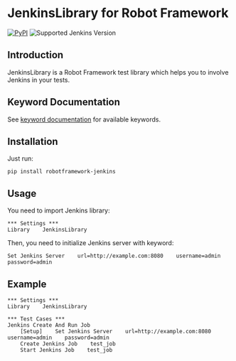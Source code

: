 JenkinsLibrary for Robot Framework
==============================

[![PyPI](https://img.shields.io/pypi/v/robotframework-jenkins?style=for-the-badge&color=green&logo=pypi)](https://pypi.org/project/robotframework-jenkins/)
![Supported Jenkins Version](https://img.shields.io/badge/Tested%20with%20Jenkins-%3E2.176.1%20%3C2.234-blue?style=for-the-badge&logo=jenkins&logoColor=white)

Introduction
------------

JenkinsLibrary is a Robot Framework test
library which helps you to involve Jenkins in your tests.

Keyword Documentation
---------------------

See [keyword documentation](https://okgolove.github.io/robotframework-jenkins) for available keywords.

Installation
------------

Just run:

    pip install robotframework-jenkins

Usage
------------

You need to import Jenkins library:

    *** Settings ***
    Library    JenkinsLibrary
Then, you need to initialize Jenkins server with keyword:

    Set Jenkins Server    url=http://example.com:8080    username=admin    password=admin

Example
------------
    *** Settings ***
    Library    JenkinsLibrary

    *** Test Cases ***
    Jenkins Create And Run Job
        [Setup]    Set Jenkins Server    url=http://example.com:8080    username=admin    password=admin
        Create Jenkins Job    test_job
        Start Jenkins Job    test_job
